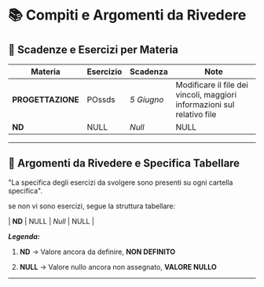 # 📚 Compiti e Argomenti da Rivedere

## 📅 Scadenze e Esercizi per Materia

| Materia        | Esercizio                          | Scadenza             | Note                         |
|----------------|------------------------------------|----------------------|------------------------------|
| **PROGETTAZIONE** | POssds | *5 Giugno*          | Modificare il file dei vincoli, maggiori informazioni sul relativo file                         |
| **ND**         | NULL                               | *Null*               | NULL                          |

---

## 🔁 Argomenti da Rivedere e Specifica Tabellare

"La specifica degli esercizi da svolgere sono presenti su ogni cartella specifica".

se non vi sono esercizi, segue la struttura tabellare:

| **ND**         | NULL                               | *Null*               | NULL                         |


***Legenda:***

1. **ND** -> Valore ancora da definire, **NON DEFINITO**

2. **NULL** -> Valore nullo ancora non assegnato, **VALORE NULLO**

---


